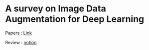 # A survey on Image Data Augmentation for Deep Learning

Papers : [Link](https://journalofbigdata.springeropen.com/articles/10.1186/s40537-019-0197-0)

Review : [notion](https://www.notion.so/A-survey-on-Image-Data-Augmentation-for-Deep-Learning-f201ff1e8efb4f90bfbd6fc17b85fe2a)
